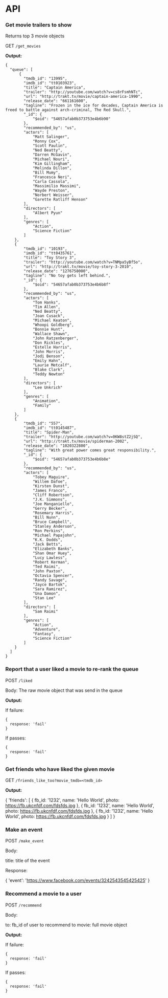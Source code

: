 API
=====

### Get movie trailers to show

Returns top 3 movie objects

GET `/get_movies`

**Output:**

    {
      "queue": [
          {
            "tmdb_id": "13995",
            "imdb_id": "tt0103923",
            "title": "Captain America",
            "trailer": "http://youtube.com/watch?v=cs8rFsmhNTc",
            "url": "http://trakt.tv/movie/captain-america-1990",
            "release_date": "661161600",
            "tagline": "Frozen in the ice for decades, Captain America is freed to battle against arch-criminal, The Red Skull.",
            "_id": {
                "$oid": "54657afab0b373753e4b6b90"
            },
            "recommended_by": "us",
            "actors": [
                "Matt Salinger",
                "Ronny Cox",
                "Scott Paulin",
                "Ned Beatty",
                "Darren McGavin",
                "Michael Nouri",
                "Kim Gillingham",
                "Melinda Dillon",
                "Bill Mumy",
                "Francesca Neri",
                "Carla Cassola",
                "Massimilio Massimi",
                "Wayde Preston",
                "Norbert Weisser",
                "Garette Ratliff Henson"
            ],
            "directors": [
                "Albert Pyun"
            ],
            "genres": [
                "Action",
                "Science Fiction"
            ]
        },
        {
            "tmdb_id": "10193",
            "imdb_id": "tt0435761",
            "title": "Toy Story 3",
            "trailer": "http://youtube.com/watch?v=TNMpa5yBf5o",
            "url": "http://trakt.tv/movie/toy-story-3-2010",
            "release_date": "1276758000",
            "tagline": "No toy gets left behind.",
            "_id": {
                "$oid": "54657afab0b373753e4b6b8f"
            },
            "recommended_by": "us",
            "actors": [
                "Tom Hanks",
                "Tim Allen",
                "Ned Beatty",
                "Joan Cusack",
                "Michael Keaton",
                "Whoopi Goldberg",
                "Bonnie Hunt",
                "Wallace Shawn",
                "John Ratzenberger",
                "Don Rickles",
                "Estelle Harris",
                "John Morris",
                "Jodi Benson",
                "Emily Hahn",
                "Laurie Metcalf",
                "Blake Clark",
                "Teddy Newton"
            ],
            "directors": [
                "Lee Unkrich"
            ],
            "genres": [
                "Animation",
                "Family"
            ]
        },
        {
            "tmdb_id": "557",
            "imdb_id": "tt0145487",
            "title": "Spider-Man",
            "trailer": "http://youtube.com/watch?v=0KW8stZ2jSQ",
            "url": "http://trakt.tv/movie/spiderman-2002",
            "release_date": "1020322800",
            "tagline": "With great power comes great responsibility.",
            "_id": {
                "$oid": "54657afab0b373753e4b6b8e"
            },
            "recommended_by": "us",
            "actors": [
                "Tobey Maguire",
                "Willem Dafoe",
                "Kirsten Dunst",
                "James Franco",
                "Cliff Robertson",
                "J.K. Simmons",
                "Joe Manganiello",
                "Gerry Becker",
                "Rosemary Harris",
                "Bill Nunn",
                "Bruce Campbell",
                "Stanley Anderson",
                "Ron Perkins",
                "Michael Papajohn",
                "K.K. Dodds",
                "Jack Betts",
                "Elizabeth Banks",
                "Shan Omar Huey",
                "Lucy Lawless",
                "Robert Kerman",
                "Ted Raimi",
                "John Paxton",
                "Octavia Spencer",
                "Randy Savage",
                "Jayce Bartok",
                "Sara Ramirez",
                "Una Damon",
                "Stan Lee"
            ],
            "directors": [
                "Sam Raimi"
            ],
            "genres": [
                "Action",
                "Adventure",
                "Fantasy",
                "Science Fiction"
            ]
        }
      ]
    }

### Report that a user liked a movie to re-rank the queue

POST `/liked`

Body: The raw movie object that was send in the queue

**Output:**

If failure:

    {
      response: 'fail'
    }

If passes:

    {
      response: 'fail'
    }

### Get friends who have liked the given movie

GET `/friends_like_too?movie_tmdb=<tmdb_id>`

**Output:**

{
  'friends': [
    {
      fb_id: '1232',
      name: 'Hello World',
      photo: https://fb.ukcnfdf.com/fdsfds.jpg
    },
    {
      fb_id: '1232',
      name: 'Hello World',
      photo: https://fb.ukcnfdf.com/fdsfds.jpg
    },
    {
      fb_id: '1232',
      name: 'Hello World',
      photo: https://fb.ukcnfdf.com/fdsfds.jpg
    }
  ]
}

### Make an event

POST `/make_event`

Body:

title: title of the event

Response:

{
  'event': 'https://www.facebook.com/events/3242543545425425'
}

### Recommend a movie to a user

POST `/recommend`

Body:

to: fb_id of user to recommend to
movie: full movie object

**Output:**

If failure:

    {
      response: 'fail'
    }

If passes:

    {
      response: 'fail'
    }
